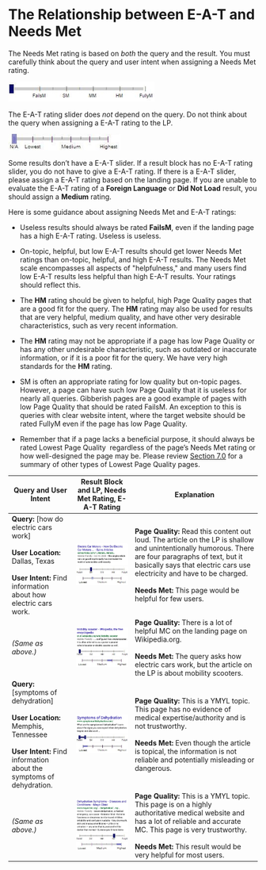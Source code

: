 # The Relationship between E-A-T and Needs Met

The Needs Met rating is based on _both_ the query and the result. You must carefully think about the query and user intent when assigning a Needs Met rating.

![](../images/needs-met-na.jpg)

The E-A-T rating slider does _not_ depend on the query. Do not think about the query when assigning a E-A-T rating to the LP.

![](../images/eat-na.jpg)

Some results don’t have a E-A-T slider. If a result block has no E-A-T rating slider, you do not have to give a E-A-T rating. If there is a E-A-T slider, please assign a E-A-T rating based on the landing page. If you are unable to evaluate the E-A-T rating of a **Foreign Language** or **Did Not Load** result, you should assign a **Medium** rating.

Here is some guidance about assigning Needs Met and E-A-T ratings:

- Useless results should always be rated **FailsM**, even if the landing page has a high E-A-T rating. Useless is useless.

- On-topic, helpful, but low E-A-T results should get lower Needs Met ratings than on-topic, helpful, and high E-A-T results. The Needs Met scale encompasses all aspects of "helpfulness," and many users find low E-A-T results less helpful than high E-A-T results. Your ratings should reflect this.

- The **HM** rating should be given to helpful, high Page Quality pages that are a good fit for the query. The **HM** rating may also be used for results that are very helpful, medium quality, and have other very desirable characteristics, such as very recent information.

- The **HM** rating may not be appropriate if a page has low Page Quality or has any other undesirable characteristic, such as outdated or inaccurate information, or if it is a poor fit for the query. We have very high standards for the **HM** rating.

- SM is often an appropriate rating for low quality but on-topic pages. However, a page can have such low Page Quality that it is useless for nearly all queries. Gibberish pages are a good example of pages with low Page Quality that should be rated FailsM. An exception to this is queries with clear website intent, where the target website should be rated FullyM even if the page has low Page Quality.

- Remember that if a page lacks a beneficial purpose, it should always be rated Lowest Page Quality ­ regardless of the page’s Needs Met rating or how well­-designed the page may be. Please review [Section 7.0](../page-quality-rating-guideline/7-lowest-quality-pages) for a summary of other types of Lowest Page Quality pages.

Query and User Intent|Result Block and LP, Needs Met Rating, E-A-T Rating|Explanation
---|---|---
**Query:** [how do electric cars work]<br/><br/>**User Location:** Dallas, Texas<br/><br/>**User Intent:** Find information about how electric cars work.|![](../images/img628.jpg)<br/>![](../images/sm.jpg)![](../images/low.jpg)|**Page Quality:** Read this content out loud. The article on the LP is shallow and unintentionally humorous. There are four paragraphs of text, but it basically says that electric cars use electricity and have to be charged.<br/><br/>**Needs Met:** This page would be helpful for few users.
*(Same as above.)*|![](../images/img631.jpg)<br/>![](../images/failsm.jpg)![](../images/medium+narrow.jpg)|**Page Quality:** There is a lot of helpful MC on the landing page on Wikipedia.org.<br/><br/>**Needs Met:** The query asks how electric cars work, but the article on the LP is about mobility scooters.
**Query:** [symptoms of dehydration]<br/><br/>**User Location:** Memphis, Tennessee<br/><br/>**User Intent:** Find information about the symptoms of dehydration.|![](../images/img634.jpg)<br/>![](../images/failsm-narrow.jpg)![](../images/lowest-narrow.jpg)|**Page Quality:** This is a YMYL topic. This page has no evidence of medical expertise/authority and is not trustworthy.<br/><br/>**Needs Met:** Even though the article is topical, the information is not reliable and potentially misleading or dangerous.
*(Same as above.)*|![](../images/img637.jpg)<br/>![](../images/hm.jpg)![](../images/high+narrow.jpg)|**Page Quality:** This is a YMYL topic. This page is on a highly authoritative medical website and has a lot of reliable and accurate MC. This page is very trustworthy.<br/><br/>**Needs Met:** This result would be very helpful for most users.
